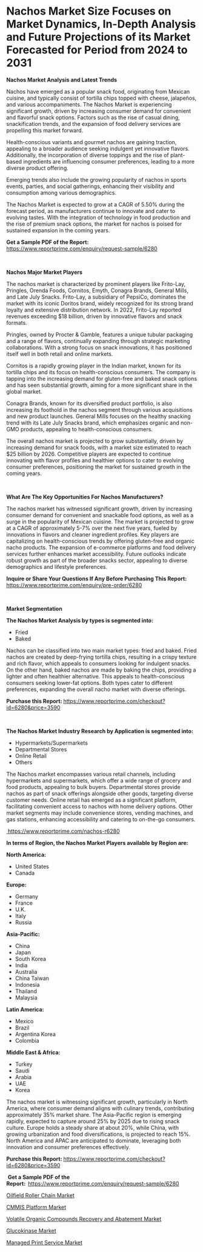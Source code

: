 <p><h1>Nachos Market Size Focuses on Market Dynamics, In-Depth Analysis and Future Projections of its Market Forecasted for Period from 2024 to 2031</h1></p><p><strong>Nachos Market Analysis and Latest Trends</strong></p>
<p><p>Nachos have emerged as a popular snack food, originating from Mexican cuisine, and typically consist of tortilla chips topped with cheese, jalapeños, and various accompaniments. The Nachos Market is experiencing significant growth, driven by increasing consumer demand for convenient and flavorful snack options. Factors such as the rise of casual dining, snackification trends, and the expansion of food delivery services are propelling this market forward. </p><p>Health-conscious variants and gourmet nachos are gaining traction, appealing to a broader audience seeking indulgent yet innovative flavors. Additionally, the incorporation of diverse toppings and the rise of plant-based ingredients are influencing consumer preferences, leading to a more diverse product offering. </p><p>Emerging trends also include the growing popularity of nachos in sports events, parties, and social gatherings, enhancing their visibility and consumption among various demographics. </p><p>The Nachos Market is expected to grow at a CAGR of 5.50% during the forecast period, as manufacturers continue to innovate and cater to evolving tastes. With the integration of technology in food production and the rise of premium snack options, the market for nachos is poised for sustained expansion in the coming years.</p></p>
<p><strong>Get a Sample PDF of the Report:&nbsp;</strong> <a href="https://www.reportprime.com/enquiry/request-sample/6280?utm_campaign=1131&utm_medium=2&utm_source=Github&utm_content=ia&utm_term=25112024&utm_id=nachos">https://www.reportprime.com/enquiry/request-sample/6280</a></p>
<p>&nbsp;</p>
<p><strong>Nachos Major Market Players</strong></p>
<p><p>The nachos market is characterized by prominent players like Frito-Lay, Pringles, Orenda Foods, Cornitos, Emyth, Conagra Brands, General Mills, and Late July Snacks. Frito-Lay, a subsidiary of PepsiCo, dominates the market with its iconic Doritos brand, widely recognized for its strong brand loyalty and extensive distribution network. In 2022, Frito-Lay reported revenues exceeding $18 billion, driven by innovative flavors and snack formats.</p><p>Pringles, owned by Procter & Gamble, features a unique tubular packaging and a range of flavors, continually expanding through strategic marketing collaborations. With a strong focus on snack innovations, it has positioned itself well in both retail and online markets.</p><p>Cornitos is a rapidly growing player in the Indian market, known for its tortilla chips and its focus on health-conscious consumers. The company is tapping into the increasing demand for gluten-free and baked snack options and has seen substantial growth, aiming for a more significant share in the global market.</p><p>Conagra Brands, known for its diversified product portfolio, is also increasing its foothold in the nachos segment through various acquisitions and new product launches. General Mills focuses on the healthy snacking trend with its Late July Snacks brand, which emphasizes organic and non-GMO products, appealing to health-conscious consumers.</p><p>The overall nachos market is projected to grow substantially, driven by increasing demand for snack foods, with a market size estimated to reach $25 billion by 2026. Competitive players are expected to continue innovating with flavor profiles and healthier options to cater to evolving consumer preferences, positioning the market for sustained growth in the coming years.</p></p>
<p>&nbsp;</p>
<p><strong>What Are The Key Opportunities For Nachos Manufacturers?</strong></p>
<p><p>The nachos market has witnessed significant growth, driven by increasing consumer demand for convenient and snackable food options, as well as a surge in the popularity of Mexican cuisine. The market is projected to grow at a CAGR of approximately 5-7% over the next five years, fueled by innovations in flavors and cleaner ingredient profiles. Key players are capitalizing on health-conscious trends by offering gluten-free and organic nacho products. The expansion of e-commerce platforms and food delivery services further enhances market accessibility. Future outlooks indicate robust growth as part of the broader snacks sector, appealing to diverse demographics and lifestyle preferences.</p></p>
<p><strong>Inquire or Share Your Questions If Any Before Purchasing This Report:</strong> <a href="https://www.reportprime.com/enquiry/pre-order/6280?utm_campaign=1131&utm_medium=2&utm_source=Github&utm_content=ia&utm_term=25112024&utm_id=nachos">https://www.reportprime.com/enquiry/pre-order/6280</a></p>
<p>&nbsp;</p>
<p><strong>Market Segmentation</strong></p>
<p><strong>The Nachos Market Analysis by types is segmented into:</strong></p>
<p><ul><li>Fried</li><li>Baked</li></ul></p>
<p><p>Nachos can be classified into two main market types: fried and baked. Fried nachos are created by deep-frying tortilla chips, resulting in a crispy texture and rich flavor, which appeals to consumers looking for indulgent snacks. On the other hand, baked nachos are made by baking the chips, providing a lighter and often healthier alternative. This appeals to health-conscious consumers seeking lower-fat options. Both types cater to different preferences, expanding the overall nacho market with diverse offerings.</p></p>
<p><strong>Purchase this Report:&nbsp;</strong><a href="https://www.reportprime.com/checkout?id=6280&price=3590&utm_campaign=1131&utm_medium=2&utm_source=Github&utm_content=ia&utm_term=25112024&utm_id=nachos">https://www.reportprime.com/checkout?id=6280&price=3590</a></p>
<p>&nbsp;</p>
<p><strong>The Nachos Market Industry Research by Application is segmented into:</strong></p>
<p><ul><li>Hypermarkets/Supermarkets</li><li>Departmental Stores</li><li>Online Retail</li><li>Others</li></ul></p>
<p><p>The Nachos market encompasses various retail channels, including hypermarkets and supermarkets, which offer a wide range of grocery and food products, appealing to bulk buyers. Departmental stores provide nachos as part of snack offerings alongside other goods, targeting diverse customer needs. Online retail has emerged as a significant platform, facilitating convenient access to nachos with home delivery options. Other market segments may include convenience stores, vending machines, and gas stations, enhancing accessibility and catering to on-the-go consumers.</p></p>
<p><a href="https://www.reportprime.com/nachos-r6280?utm_campaign=1131&utm_medium=2&utm_source=Github&utm_content=ia&utm_term=25112024&utm_id=nachos">&nbsp;https://www.reportprime.com/nachos-r6280</a></p>
<p><strong>In terms of Region, the Nachos Market Players available by Region are:</strong></p>
<p>
    <p> <strong> North America: </strong>
        <ul>
            <li>United States</li>
            <li>Canada</li>
        </ul>
        </p> 
    <p> <strong> Europe: </strong>
        <ul>
            <li>Germany</li>
            <li>France</li>
            <li>U.K.</li>
            <li>Italy</li>
            <li>Russia</li>
        </ul>
        </p> 
    <p> <strong> Asia-Pacific: </strong>
        <ul>
            <li>China</li>
            <li>Japan</li>
            <li>South Korea</li>
            <li>India</li>
            <li>Australia</li>
            <li>China Taiwan</li>
            <li>Indonesia</li>
            <li>Thailand</li>
            <li>Malaysia</li>
        </ul>
        </p> 
    <p> <strong> Latin America: </strong>
        <ul>
            <li>Mexico</li>
            <li>Brazil</li>
            <li>Argentina Korea</li>
            <li>Colombia</li>
        </ul>
        </p> 
    <p> <strong> Middle East & Africa: </strong>
        <ul>
            <li>Turkey</li>
            <li>Saudi</li>
            <li>Arabia</li>
            <li>UAE</li>
            <li>Korea</li>
        </ul>
    </p>
    </p>
<p><p>The nachos market is witnessing significant growth, particularly in North America, where consumer demand aligns with culinary trends, contributing approximately 35% market share. The Asia-Pacific region is emerging rapidly, expected to capture around 25% by 2025 due to rising snack culture. Europe holds a steady share at about 20%, while China, with growing urbanization and food diversifications, is projected to reach 15%. North America and APAC are anticipated to dominate, leveraging both innovation and consumer preferences effectively.</p></p>
<p><strong>Purchase this Report: </strong><a href="https://www.reportprime.com/checkout?id=6280&price=3590&utm_campaign=1131&utm_medium=2&utm_source=Github&utm_content=ia&utm_term=25112024&utm_id=nachos">https://www.reportprime.com/checkout?id=6280&price=3590</a></p>
<p>&nbsp;<strong>Get a Sample PDF of the Report:&nbsp;&nbsp;</strong><a href="https://www.reportprime.com/enquiry/request-sample/6280?utm_campaign=1131&utm_medium=2&utm_source=Github&utm_content=ia&utm_term=25112024&utm_id=nachos">https://www.reportprime.com/enquiry/request-sample/6280</a></p>
<p><strong></strong></p>
<p><p><a href="https://www.linkedin.com/pulse/oilfield-roller-chain-market-penetration-strategies-untapped-oey4e?utm_campaign=1131&utm_medium=2&utm_source=Github&utm_content=ia&utm_term=25112024&utm_id=nachos">Oilfield Roller Chain Market</a></p><p><a href="https://issuu.com/reportprime-2/docs/cmmis-platform-market-size-2030.ppt_40720a1a88c9f2?utm_campaign=1131&utm_medium=2&utm_source=Github&utm_content=ia&utm_term=25112024&utm_id=nachos">CMMIS Platform Market</a></p><p><a href="https://issuu.com/reportprime-2/docs/volatile-organic-compounds-recovery_4b8ee901ae1f37?utm_campaign=1131&utm_medium=2&utm_source=Github&utm_content=ia&utm_term=25112024&utm_id=nachos">Volatile Organic Compounds Recovery and Abatement Market</a></p><p><a href="https://github.com/CliffMedina6/Market-Research-Report-List-7/blob/main/glucokinase-market.md?utm_campaign=1131&utm_medium=2&utm_source=Github&utm_content=ia&utm_term=25112024&utm_id=nachos">Glucokinase Market</a></p><p><a href="https://www.linkedin.com/pulse/evaluating-managed-print-service-market-size-growth-potential-dcuhc?utm_campaign=1131&utm_medium=2&utm_source=Github&utm_content=ia&utm_term=25112024&utm_id=nachos">Managed Print Service Market</a></p></p>